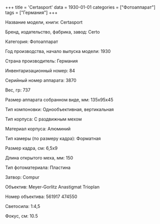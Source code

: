 +++
title = 'Certasport'
data = 1930-01-01
categories = ["Фотоаппарат"]
tags = ["Германия"]
+++

Название модели, книги: Certasport

Бренд, издательство, фабрика, завод: Certo

Категория: Фотоаппарат

Год производства, начало выпуска модели: 1930

Страна производитель: Германия

Инвентаризационный номер: 84

Серийный номер аппарата: 3870

Вес, гр: 737

Размер аппарата  собранном виде, мм: 135x95x45

Тип компоновки: Однообъективная, вертикальная

Тип корпуса: С раздвижным мехом

Материал корпуса: Алюминий

Тип камеры (по размеру кадра): Форматная

Размер кадра, см: 6,5х9

Длина открытого меха, мм: 150

Тип фотоматериала: Пластина

Затвор: Compur

Объектив: Meyer-Gorlitz Anastigmat Trioplan

Номер объектива: 561917
474550

Светосила: 1:4,5

Фокус, см: 10.5

